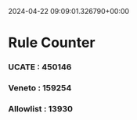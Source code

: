 2024-04-22 09:09:01.326790+00:00
# Rule Counter 
 ### UCATE : 450146

 ### Veneto : 159254

 ### Allowlist : 13930